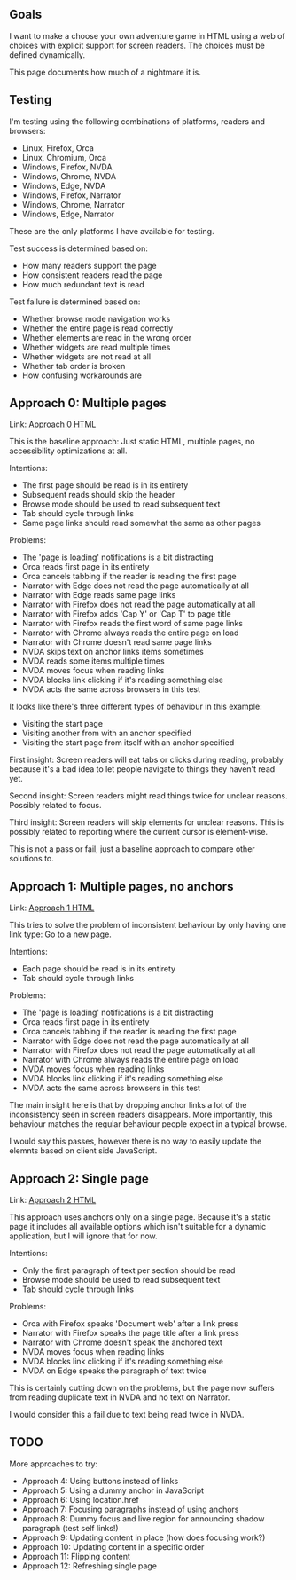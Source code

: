 Goals
-----

I want to make a choose your own adventure game in HTML using a web of choices
with explicit support for screen readers. The choices must be defined dynamically.

This page documents how much of a nightmare it is.

Testing
-------

I'm testing using the following combinations of platforms, readers and browsers:

- Linux, Firefox, Orca
- Linux, Chromium, Orca
- Windows, Firefox, NVDA
- Windows, Chrome, NVDA
- Windows, Edge, NVDA
- Windows, Firefox, Narrator
- Windows, Chrome, Narrator
- Windows, Edge, Narrator

These are the only platforms I have available for testing.

Test success is determined based on:

- How many readers support the page
- How consistent readers read the page
- How much redundant text is read

Test failure is determined based on:

- Whether browse mode navigation works
- Whether the entire page is read correctly
- Whether elements are read in the wrong order
- Whether widgets are read multiple times
- Whether widgets are not read at all
- Whether tab order is broken
- How confusing workarounds are

Approach 0: Multiple pages
--------------------------

Link: [Approach 0 HTML](approach0/start.html)

This is the baseline approach: Just static HTML, multiple pages, no
accessibility optimizations at all.

Intentions:

- The first page should be read is in its entirety
- Subsequent reads should skip the header
- Browse mode should be used to read subsequent text
- Tab should cycle through links
- Same page links should read somewhat the same as other pages

Problems:

- The 'page is loading' notifications is a bit distracting
- Orca reads first page in its entirety
- Orca cancels tabbing if the reader is reading the first page
- Narrator with Edge does not read the page automatically at all
- Narrator with Edge reads same page links
- Narrator with Firefox does not read the page automatically at all
- Narrator with Firefox adds 'Cap Y' or 'Cap T' to page title
- Narrator with Firefox reads the first word of same page links
- Narrator with Chrome always reads the entire page on load
- Narrator with Chrome doesn't read same page links
- NVDA skips text on anchor links items sometimes
- NVDA reads some items multiple times
- NVDA moves focus when reading links
- NVDA blocks link clicking if it's reading something else
- NVDA acts the same across browsers in this test

It looks like there's three different types of behaviour in this example:

- Visiting the start page
- Visiting another from with an anchor specified
- Visiting the start page from itself with an anchor specified

First insight: Screen readers will eat tabs or clicks during reading, probably
because it's a bad idea to let people navigate to things they haven't read yet.

Second insight: Screen readers might read things twice for unclear reasons.
Possibly related to focus.

Third insight: Screen readers will skip elements for unclear reasons. This is
possibly related to reporting where the current cursor is element-wise.

This is not a pass or fail, just a baseline approach to compare other solutions
to.

Approach 1: Multiple pages, no anchors
----------------------------------------

Link: [Approach 1 HTML](approach1/start.html)

This tries to solve the problem of inconsistent behaviour by only having one
link type: Go to a new page.

Intentions:

- Each page should be read is in its entirety
- Tab should cycle through links

Problems:

- The 'page is loading' notifications is a bit distracting
- Orca reads first page in its entirety
- Orca cancels tabbing if the reader is reading the first page
- Narrator with Edge does not read the page automatically at all
- Narrator with Firefox does not read the page automatically at all
- Narrator with Chrome always reads the entire page on load
- NVDA moves focus when reading links
- NVDA blocks link clicking if it's reading something else
- NVDA acts the same across browsers in this test

The main insight here is that by dropping anchor links a lot of the
inconsistency seen in screen readers disappears. More importantly, this
behaviour matches the regular behaviour people expect in a typical browse.

I would say this passes, however there is no way to easily update the elemnts
based on client side JavaScript.

Approach 2: Single page
-----------------------

Link: [Approach 2 HTML](approach2/start.html#start)

This approach uses anchors only on a single page. Because it's a static page
it includes all available options which isn't suitable for a dynamic
application, but I will ignore that for now.

Intentions:

- Only the first paragraph of text per section should be read
- Browse mode should be used to read subsequent text
- Tab should cycle through links

Problems:
- Orca with Firefox speaks 'Document web' after a link press
- Narrator with Firefox speaks the page title after a link press
- Narrator with Chrome doesn't speak the anchored text
- NVDA moves focus when reading links
- NVDA blocks link clicking if it's reading something else
- NVDA on Edge speaks the paragraph of text twice

This is certainly cutting down on the problems, but the page now suffers from
reading duplicate text in NVDA and no text on Narrator. 

I would consider this a fail due to text being read twice in NVDA.

TODO
----

More approaches to try:

- Approach 4: Using buttons instead of links
- Approach 5: Using a dummy anchor in JavaScript
- Approach 6: Using location.href
- Approach 7: Focusing paragraphs instead of using anchors
- Approach 8: Dummy focus and live region for announcing shadow paragraph (test self links!)
- Approach 9: Updating content in place (how does focusing work?)
- Approach 10: Updating content in a specific order
- Approach 11: Flipping content
- Approach 12: Refreshing single page
